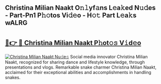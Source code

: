 ## Christina Milian Naakt O𝚗𝚕yf𝚊ns L𝚎a𝚔ed N𝚞𝚍es - Part-Pn1 P𝚑𝚘tos Vi𝚍𝚎o - H𝚘𝚝 Part L𝚎a𝚔s wALRG

# <h2><a href="http://kfblar.oniu.top/?m=Christina+Milian+Naakt">🔗👉 🔴 Christina Milian Naakt P𝚑ot𝚘𝚜 V𝚒d𝚎o</a></h2>

[![Christina Milian Naakt Nu𝚍e𝚜](https://i.imgur.com/0qMVB7G.gif)](http://kfblar.oniu.top/?m=Christina+Milian+Naakt)
Social media innovator Christina Milian Naakt, recognized for sharing dance and lifestyle knowledge, through presentations and vlogs. Remarkable snake charmer Christina Milian Naakt, acclaimed for their exceptional abilities and accomplishments in handling snakes.  
